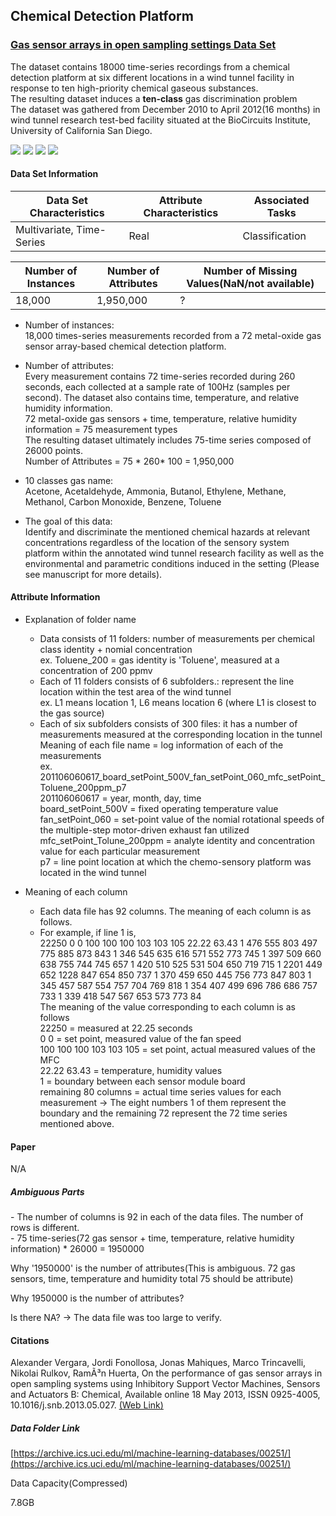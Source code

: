 ## Chemical Detection Platform    
### [Gas sensor arrays in open sampling settings Data Set](https://archive.ics.uci.edu/ml/datasets/Gas+sensor+arrays+in+open+sampling+settings)

The dataset contains 18000 time-series recordings from a chemical detection platform at six different locations in a wind tunnel facility in response to ten high-priority chemical gaseous substances.  
The resulting dataset induces a **ten-class** gas discrimination problem   
The dataset was gathered from December 2010 to April 2012(16 months) in wind tunnel research test-bed facility situated at the BioCircuits Institute, University of California San Diego.

![](https://img.shields.io/badge/sector-chemical-red.svg)
![](https://img.shields.io/badge/labeled-yes-blue.svg)
![](https://img.shields.io/badge/time--series-yes-blue.svg) ![](<https://img.shields.io/badge/simulation-yes-blue.svg>)     

#### Data Set Information    

| Data Set Characteristics  | Attribute Characteristics | Associated Tasks |
| ------------------------- | ------------------------- | ---------------- |
| Multivariate, Time-Series | Real                      | Classification   |

| Number of Instances | Number of Attributes | Number of Missing Values(NaN/not available) |
| ------------------- | -------------------- | ------------------------------------------- |
| 18,000              | 1,950,000            | ?                                           |


  - Number of instances:  
    18,000 times-series measurements recorded from a 72 metal-oxide gas sensor array-based chemical detection platform.  
  
  - Number of attributes:  
    Every measurement contains 72 time-series recorded during 260 seconds, each collected at a sample rate of 100Hz (samples per second).
    The dataset also contains time, temperature, and relative humidity information.  
    72 metal-oxide gas sensors + time, temperature, relative humidity information = 75 measurement types  
    The resulting dataset ultimately includes 75-time series composed of 26000 points.  
    Number of Attributes = 75 * 260* 100 = 1,950,000     
  
  - 10 classes gas name:   
    Acetone, Acetaldehyde, Ammonia, Butanol, Ethylene, Methane, Methanol, Carbon Monoxide, Benzene, Toluene     
  
  - The goal of this data:  
    Identify and discriminate the mentioned chemical hazards at relevant concentrations regardless of the location of the sensory system platform within the annotated wind tunnel research facility as well as the environmental and parametric conditions induced in the setting (Please see manuscript for more details).    


#### Attribute Information  
- Explanation of folder name  

  - Data consists of 11 folders: number of measurements per chemical class identity + nomial concentration   
    ex. Toluene_200 = gas identity is 'Toluene', measured at a concentration of 200 ppmv       
  - Each of 11 folders consists of 6 subfolders.: represent the line location within the test area of the wind tunnel  
    ex. L1 means location 1, L6 means location 6 (where L1 is closest to the gas source)    
  - Each of six subfolders consists of 300 files: it has a number of measurements measured at the corresponding location in the tunnel
    Meaning of each file name = log information of each of the measurements  
    ex.  
    201106060617_board_setPoint_500V_fan_setPoint_060_mfc_setPoint_Toluene_200ppm_p7  
    201106060617 = year, month, day, time  
    board_setPoint_500V = fixed operating temperature value   
    fan_setPoint_060 = set-point value of the nomial rotational speeds of the multiple-step motor-driven exhaust fan utilized    
    mfc_setPoint_Tolune_200ppm = analyte identity and concentration value for each particular measurement   
    p7 = line point location at which the chemo-sensory platform was located in the wind tunnel  

- Meaning of each column     
  - Each data file has 92 columns. The meaning of each column is as follows.    
  - For example, if line 1 is,  
    22250 0 0 100 100 100 103 103 105 22.22 63.43 1 476 555 803 497 775 885 873 843 1 346 545 635 616 571 552 773 745 1 397 509 660 638     755 744 745 657 1 420 510 525 531 504 650 719 715 1 2201 449 652 1228 847 654 850 737 1 370 459 650 445 756 773 847 803 1 345 457 587   554 757 704 769 818 1 354 407 499 696 786 686 757 733 1 339 418 547 567 653 573 773 84  
    The meaning of the value corresponding to each column is as follows  
    22250 = measured at 22.25 seconds  
    0 0 = set point, measured value of the fan speed  
    100 100 100 103 103 105 = set point, actual measured values of the MFC  
    22.22 63.43 = temperature, humidity values  
    1 = boundary between each sensor module board  
    remaining 80 columns = actual time series values for each measurement -> The eight numbers 1 of them represent the boundary and the remaining 72 represent the 72 time series mentioned above.       
#### Paper          

N/A       

##### Ambiguous Parts     
\- The number of columns is 92 in each of the data files. The number of rows is different.   
\- 75 time-series(72 gas sensor + time, temperature, relative humidity information) * 26000 = 1950000    

Why '1950000' is the number of attributes(This is ambiguous. 72 gas sensors, time, temperature and humidity total 75 should be attribute)    

Why 1950000 is the number of attributes?  

Is there NA? -> The data file was too large to verify.       

#### Citations   

Alexander Vergara, Jordi Fonollosa, Jonas Mahiques, Marco Trincavelli, Nikolai Rulkov, RamÃ³n Huerta, On the performance of gas sensor arrays in open sampling systems using Inhibitory Support Vector Machines, Sensors and Actuators B: Chemical, Available online 18 May 2013, ISSN 0925-4005, 10.1016/j.snb.2013.05.027. [(Web Link)](<https://www.sciencedirect.com/science/article/pii/S092540051300590X>)   

##### Data Folder Link    

[https://archive.ics.uci.edu/ml/machine-learning-databases/00251/](https://archive.ics.uci.edu/ml/machine-learning-databases/00251/)  

Data Capacity(Compressed)     

7.8GB  